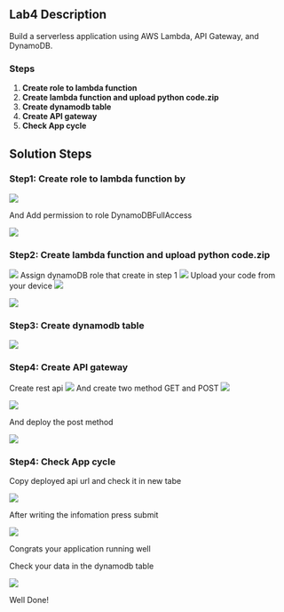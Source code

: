 ## Lab4 Description 

 Build a serverless application using AWS Lambda, API Gateway, and DynamoDB.

### Steps 
1. **Create role to lambda function**
2. **Create lambda function and upload python code.zip**
3. **Create dynamodb table**
4. **Create API gateway**
5. **Check App cycle**


## Solution Steps

### Step1: Create role to lambda function by


  ![](https://github.com/AliKhamed/ivolve_labs/blob/main/aws/lab5/screenshots/role.png)

  And Add permission to role DynamoDBFullAccess 

  ![](https://github.com/AliKhamed/ivolve_labs/blob/main/aws/lab5/screenshots/role2.png)
 

### Step2: Create lambda function and upload python code.zip

 
  ![](https://github.com/AliKhamed/ivolve_labs/blob/main/aws/lab5/screenshots/func1.png)
  Assign dynamoDB role that create in step 1
  ![](https://github.com/AliKhamed/ivolve_labs/blob/main/aws/lab5/screenshots/func2.png)
  Upload your code from your device
  ![](https://github.com/AliKhamed/ivolve_labs/blob/main/aws/lab5/screenshots/func3.png)

  ![](https://github.com/AliKhamed/ivolve_labs/blob/main/aws/lab5/screenshots/func4.png)

### Step3: Create dynamodb table


  ![](https://github.com/AliKhamed/ivolve_labs/blob/main/aws/lab5/screenshots/db1.png)
  
  
### Step4: Create API gateway

Create rest api 
  ![](https://github.com/AliKhamed/ivolve_labs/blob/main/aws/lab5/screenshots/rest.png)
And create two method GET and POST
  ![](https://github.com/AliKhamed/ivolve_labs/blob/main/aws/lab5/screenshots/api1.png)

  ![](https://github.com/AliKhamed/ivolve_labs/blob/main/aws/lab5/screenshots/api2.png)

  And deploy the post method 

  ![](https://github.com/AliKhamed/ivolve_labs/blob/main/aws/lab5/screenshots/apideploy.png)

  
### Step4: Check App cycle

  Copy deployed api url and check it in new tabe
  
  ![](https://github.com/AliKhamed/ivolve_labs/blob/main/aws/lab5/screenshots/test1.png)
  
  After writing the infomation press submit
  
  ![](https://github.com/AliKhamed/ivolve_labs/blob/main/aws/lab5/screenshots/test2.png)
  
  Congrats your application running well

  Check your data in the dynamodb table 
  
  ![](https://github.com/AliKhamed/ivolve_labs/blob/main/aws/lab5/screenshots/itemdb.png)

  Well Done!
  

